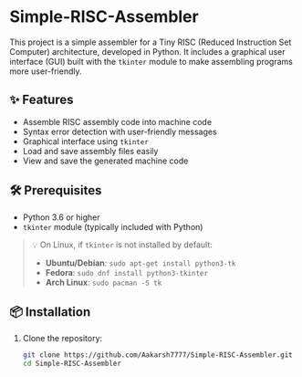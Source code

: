# Simple-RISC-Assembler

This project is a simple assembler for a Tiny RISC (Reduced Instruction Set Computer) architecture, developed in Python. It includes a graphical user interface (GUI) built with the `tkinter` module to make assembling programs more user-friendly.

## ✨ Features

- Assemble RISC assembly code into machine code
- Syntax error detection with user-friendly messages
- Graphical interface using `tkinter`
- Load and save assembly files easily
- View and save the generated machine code

## 🛠 Prerequisites

- Python 3.6 or higher  
- `tkinter` module (typically included with Python)

> 💡 On Linux, if `tkinter` is not installed by default:
> - **Ubuntu/Debian**: `sudo apt-get install python3-tk`
> - **Fedora**: `sudo dnf install python3-tkinter`
> - **Arch Linux**: `sudo pacman -S tk`

## 📦 Installation

1. Clone the repository:
   ```bash
   git clone https://github.com/Aakarsh7777/Simple-RISC-Assembler.git
   cd Simple-RISC-Assembler
